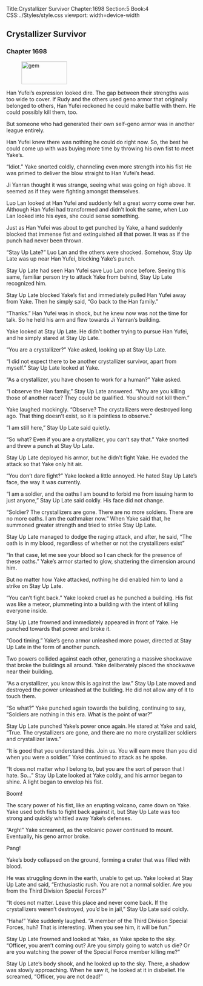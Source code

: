 Title:Crystallizer Survivor 
Chapter:1698 
Section:5 
Book:4 
CSS:../Styles/style.css 
viewport: width=device-width
  
## Crystallizer Survivor
### Chapter 1698
  
<figure>
	<img src="../Images/gem.gif" alt="gem" id="gem" width="120" height="60" />
</figure>
  

  
Han Yufei’s expression looked dire. The gap between their strengths was too wide to cover. If Rudy and the others used geno armor that originally belonged to others, Han Yufei reckoned he could make battle with them. He could possibly kill them, too.

But someone who had generated their own self-geno armor was in another league entirely.

Han Yufei knew there was nothing he could do right now. So, the best he could come up with was buying more time by throwing his own fist to meet Yake’s.

“Idiot.” Yake snorted coldly, channeling even more strength into his fist He was primed to deliver the blow straight to Han Yufei’s head.

Ji Yanran thought it was strange, seeing what was going on high above. It seemed as if they were fighting amongst themselves.

Luo Lan looked at Han Yufei and suddenly felt a great worry come over her. Although Han Yufei had transformed and didn’t look the same, when Luo Lan looked into his eyes, she could sense something.

Just as Han Yufei was about to get punched by Yake, a hand suddenly blocked that immense fist and extinguished all that power. It was as if the punch had never been thrown.

“Stay Up Late?” Luo Lan and the others were shocked. Somehow, Stay Up Late was up near Han Yufei, blocking Yake’s punch.

Stay Up Late had seen Han Yufei save Luo Lan once before. Seeing this same, familiar person try to attack Yake from behind, Stay Up Late recognized him.

Stay Up Late blocked Yake’s fist and immediately pulled Han Yufei away from Yake. Then he simply said, “Go back to the Han family.”

“Thanks.” Han Yufei was in shock, but he knew now was not the time for talk. So he held his arm and flew towards Ji Yanran’s building.

Yake looked at Stay Up Late. He didn’t bother trying to pursue Han Yufei, and he simply stared at Stay Up Late.

“You are a crystallizer?” Yake asked, looking up at Stay Up Late.

“I did not expect there to be another crystallizer survivor, apart from myself.” Stay Up Late looked at Yake.

“As a crystallizer, you have chosen to work for a human?” Yake asked.

“I observe the Han family,” Stay Up Late answered. “Why are you killing those of another race? They could be qualified. You should not kill them.”

Yake laughed mockingly. “Observe? The crystallizers were destroyed long ago. That thing doesn’t exist, so it is pointless to observe.”

“I am still here,” Stay Up Late said quietly.

“So what? Even if you are a crystallizer, you can’t say that.” Yake snorted and threw a punch at Stay Up Late.

Stay Up Late deployed his armor, but he didn’t fight Yake. He evaded the attack so that Yake only hit air.

“You don’t dare fight?” Yake looked a little annoyed. He hated Stay Up Late’s face, the way it was currently.

“I am a soldier, and the oaths I am bound to forbid me from issuing harm to just anyone,” Stay Up Late said coldly. His face did not change.

“Soldier? The crystallizers are gone. There are no more soldiers. There are no more oaths. I am the oathmaker now.” When Yake said that, he summoned greater strength and tried to strike Stay Up Late.

Stay Up Late managed to dodge the raging attack, and after, he said, “The oath is in my blood, regardless of whether or not the crystallizers exist”

“In that case, let me see your blood so I can check for the presence of these oaths.” Yake’s armor started to glow, shattering the dimension around him.

But no matter how Yake attacked, nothing he did enabled him to land a strike on Stay Up Late.

“You can’t fight back.” Yake looked cruel as he punched a building. His fist was like a meteor, plummeting into a building with the intent of killing everyone inside.

Stay Up Late frowned and immediately appeared in front of Yake. He punched towards that power and broke it.

“Good timing.” Yake’s geno armor unleashed more power, directed at Stay Up Late in the form of another punch.

Two powers collided against each other, generating a massive shockwave that broke the buildings all around. Yake deliberately placed the shockwave near their building.

“As a crystallizer, you know this is against the law.” Stay Up Late moved and destroyed the power unleashed at the building. He did not allow any of it to touch them.

“So what?” Yake punched again towards the building, continuing to say, “Soldiers are nothing in this era. What is the point of war?”

Stay Up Late punched Yake’s power once again. He stared at Yake and said, “True. The crystallizers are gone, and there are no more crystallizer soldiers and crystallizer laws.”

“It is good that you understand this. Join us. You will earn more than you did when you were a soldier.” Yake continued to attack as he spoke.

“It does not matter who I belong to, but you are the sort of person that I hate. So…” Stay Up Late looked at Yake coldly, and his armor began to shine. A light began to envelop his fist.

Boom!

The scary power of his fist, like an erupting volcano, came down on Yake. Yake used both fists to fight back against it, but Stay Up Late was too strong and quickly whittled away Yake’s defenses.

“Argh!” Yake screamed, as the volcanic power continued to mount. Eventually, his geno armor broke.

Pang!

Yake’s body collapsed on the ground, forming a crater that was filled with blood.

He was struggling down in the earth, unable to get up. Yake looked at Stay Up Late and said, “Enthusiastic rush. You are not a normal soldier. Are you from the Third Division Special Forces?”

“It does not matter. Leave this place and never come back. If the crystallizers weren’t destroyed, you’d be in jail,” Stay Up Late said coldly.

“Haha!” Yake suddenly laughed. “A member of the Third Division Special Forces, huh? That is interesting. When you see him, it will be fun.”

Stay Up Late frowned and looked at Yake, as Yake spoke to the sky. “Officer, you aren’t coming out? Are you simply going to watch us die? Or are you watching the power of the Special Force member killing me?”

Stay Up Late’s body shook, and he looked up to the sky. There, a shadow was slowly approaching. When he saw it, he looked at it in disbelief. He screamed, “Officer, you are not dead!”